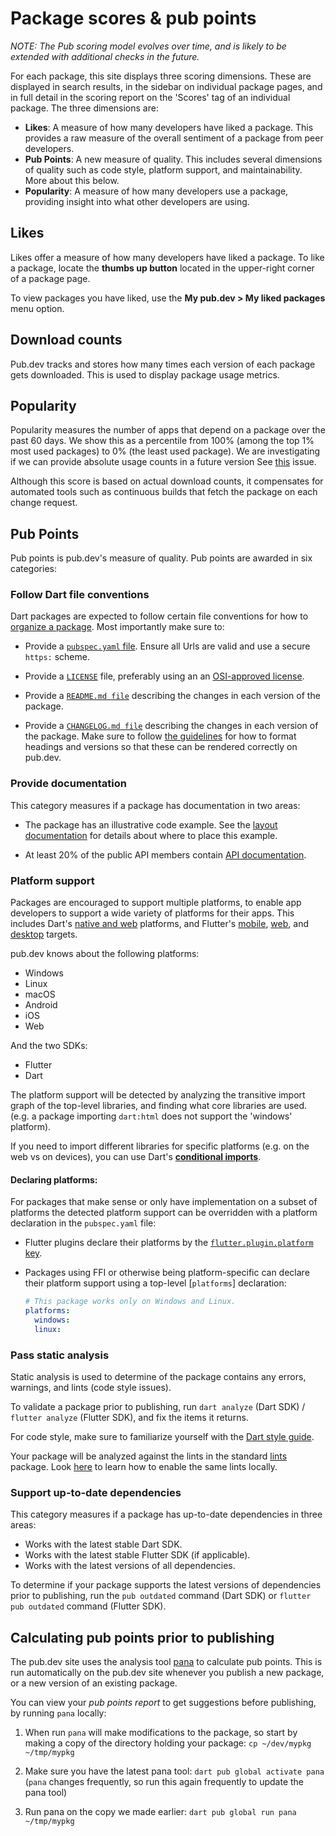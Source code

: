 # Package scores & pub points

*NOTE: The Pub scoring model evolves over time, and is likely to be extended
with additional checks in the future.*

For each package, this site displays three scoring dimensions. These are
displayed in search results, in the sidebar on individual package pages, and in
full detail in the scoring report on the 'Scores' tag of an individual package.
The three dimensions are:

  - **Likes**: A measure of how many developers have liked a package. This
    provides a raw measure of the overall sentiment of a package from peer
    developers.
  - **Pub Points**: A new measure of quality. This includes several dimensions
    of quality such as code style, platform support, and maintainability. More
    about this below.
  - **Popularity**: A measure of how many developers use a package, providing
    insight into what other developers are using.

## Likes

Likes offer a measure of how many developers have liked a package. To like a
package, locate the **thumbs up button** located in the upper-right corner of a
package page.

To view packages you have liked, use the **My pub.dev > My liked packages** menu
option.

## Download counts

Pub.dev tracks and stores how many times each version of each package gets downloaded. This is used to display package usage metrics.

## Popularity

Popularity measures the number of apps that depend on a package over the past 60
days. We show this as a percentile from 100% (among the top 1% most used
packages) to 0% (the least used package). We are investigating if we can provide
absolute usage counts in a future version See
[this](https://github.com/dart-lang/pub-dev/issues/2714) issue.

Although this score is based on actual download counts, it compensates for
automated tools such as continuous builds that fetch the package on each change
request.

## Pub Points

Pub points is pub.dev's measure of quality. Pub points are awarded in six
categories:

### Follow Dart file conventions

Dart packages are expected to follow certain file conventions for how to
[organize a package](https://dart.dev/guides/libraries/create-library-packages#organizing-a-library-package).
Most importantly make sure to:

  - Provide a [`pubspec.yaml` file](https://dart.dev/tools/pub/pubspec). Ensure
    all Urls are valid and use a secure `https:` scheme.

  - Provide a [`LICENSE`](https://dart.dev/tools/pub/package-layout#license)
    file, preferably using an an [OSI-approved
    license](https://opensource.org/licenses).

  - Provide a [`README.md file`](https://dart.dev/tools/pub/package-layout#readmemd)
    describing the changes in each version of the package. 

  - Provide a [`CHANGELOG.md file`](https://dart.dev/tools/pub/package-layout#changelogmd)
    describing the changes in each version of the package. Make sure to follow
    [the guidelines](https://dart.dev/tools/pub/package-layout#changelogmd) for
    how to format headings and versions so that these can be rendered correctly
    on pub.dev.

### Provide documentation

This category measures if a package has documentation in two areas:

  - The package has an illustrative code example. See the [layout
    documentation](https://dart.dev/tools/pub/package-layout#examples) for
    details about where to place this example.

  - At least 20% of the public API members contain [API
    documentation](https://dart.dev/guides/libraries/create-library-packages#documenting-a-library).

### Platform support

Packages are encouraged to support multiple platforms, to enable app developers
to support a wide variety of platforms for their apps. This includes Dart's
[native and web](https://dart.dev/platforms) platforms, and Flutter's
[mobile](https://flutter.dev/docs), [web](https://flutter.dev/web), and
[desktop](https://flutter.dev/desktop) targets.

pub.dev knows about the following platforms:

* Windows
* Linux
* macOS
* Android
* iOS
* Web

And the two SDKs:

* Flutter
* Dart

The platform support will be detected by analyzing the transitive import graph
of the top-level libraries, and finding what core libraries are used. (e.g. a
package importing `dart:html` does not support the 'windows' platform).

If you need to import different libraries for specific platforms (e.g. on the
web vs on devices), you can use Dart's [**conditional
imports**](https://dart.dev/guides/libraries/create-library-packages#conditionally-importing-and-exporting-library-files).

#### Declaring platforms:

For packages that make sense or only have implementation on a subset of 
platforms the detected platform support can be overridden with a platform 
declaration in the `pubspec.yaml` file:

* Flutter plugins declare their platforms by the  [`flutter.plugin.platform`
   key](https://flutter.dev/docs/development/packages-and-plugins/developing-packages#plugin-platforms).

* Packages using FFI or otherwise being platform-specific can declare their
  platform support using a top-level [`platforms`] declaration:

  ```yaml
  # This package works only on Windows and Linux.
  platforms: 
    windows:
    linux:
  ```
### Pass static analysis

Static analysis is used to determine of the package contains any errors,
warnings, and lints (code style issues).

To validate a package prior to publishing, run `dart analyze` (Dart SDK) /
`flutter analyze` (Flutter SDK), and fix the items it returns.

For code style, make sure to familiarize yourself with the [Dart style
guide](https://dart.dev/guides/language/effective-dart/style).

Your package will be analyzed against the lints in the standard
[lints](https://pub.dev/packages/lints) package. Look
[here](https://pub.dev/packages/lints#how-to-enable-these-lints) to learn how to
enable the same lints locally.

### Support up-to-date dependencies

This category measures if a package has up-to-date dependencies in three areas:

  - Works with the latest stable Dart SDK.
  - Works with the latest stable Flutter SDK (if applicable).
  - Works with the latest versions of all dependencies.

To determine if your package supports the latest versions of dependencies prior
to publishing, run the `pub outdated` command (Dart SDK) or `flutter pub
outdated` command (Flutter SDK).

## Calculating pub points prior to publishing

The pub.dev site uses the analysis tool [pana][pana-url] to calculate pub
points. This is run automatically on the pub.dev site whenever you publish a new
package, or a new version of an existing package.

You can view your *pub points report* to get suggestions before publishing, by
running `pana` locally:

  1. When run `pana` will make modifications to the package, so start by making
     a copy of the directory holding your package: `cp ~/dev/mypkg ~/tmp/mypkg`

  1. Make sure you have the latest pana tool: `dart pub global activate pana` (`pana`
     changes frequently, so run this again frequently to update the pana tool)

  1. Run pana on the copy we made earlier: `dart pub global run pana ~/tmp/mypkg`


[analysis-options]: https://dart.dev/guides/language/analysis-options
[analysis-pedantic]: https://dart.dev/guides/language/analysis-options#default-google-rules-pedantic
[pana-url]: https://pub.dev/packages/pana
